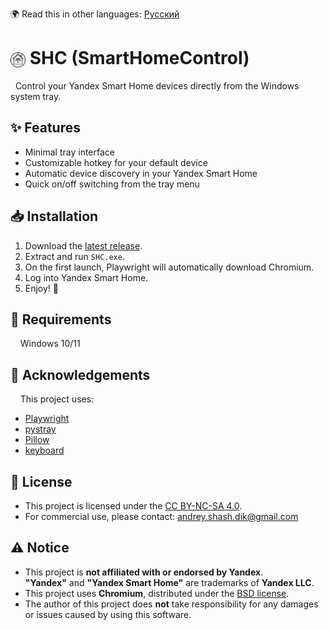 🌍 Read this in other languages: [Русский](README_RU.md)

# <img src="assets/icon.png" alt="App Icon" width="24" style="vertical-align: middle;"> SHC (SmartHomeControl)
&nbsp; Control your Yandex Smart Home devices directly from the Windows system tray.

## ✨ Features
- Minimal tray interface  
- Customizable hotkey for your default device  
- Automatic device discovery in your Yandex Smart Home  
- Quick on/off switching from the tray menu  

## 📥 Installation
1. Download the [latest release](https://github.com/The-Real-Duke/SmartHomeControl/releases).  
2. Extract and run `SHC.exe`.  
3. On the first launch, Playwright will automatically download Chromium.  
4. Log into Yandex Smart Home.  
5. Enjoy! 🎉

## 🔧 Requirements
&nbsp; &nbsp; Windows 10/11

## 🙏 Acknowledgements
&nbsp; &nbsp; This project uses:  
- [Playwright](https://playwright.dev/)  
- [pystray](https://github.com/moses-palmer/pystray)  
- [Pillow](https://python-pillow.org/)  
- [keyboard](https://github.com/boppreh/keyboard)  

## 📜 License
- This project is licensed under the [CC BY-NC-SA 4.0](LICENSE).  
- For commercial use, please contact: andrey.shash.dik@gmail.com  

## ⚠️ Notice
- This project is **not affiliated with or endorsed by Yandex**.  
  **"Yandex"** and **"Yandex Smart Home"** are trademarks of **Yandex LLC**.  
- This project uses **Chromium**, distributed under the [BSD license](https://chromium.googlesource.com/chromium/src/+/main/LICENSE).  
- The author of this project does **not** take responsibility for any damages or issues caused by using this software.  
